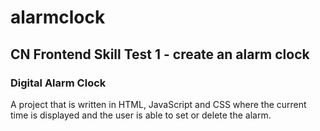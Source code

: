 # alarmclock
## CN Frontend Skill Test 1 - create an alarm clock

### Digital Alarm Clock 
A project that is written in HTML, JavaScript and CSS where the current time is displayed and the user is able to set or delete the alarm.


